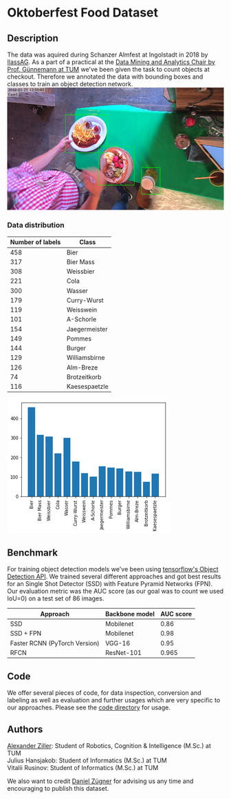 # Oktoberfest Food Dataset
## Description
The data was aquired during Schanzer Almfest at Ingolstadt in 2018 by [IlassAG](https://www.ilass.com). As a part of a practical at the [Data Mining and Analytics Chair by Prof. Günnemann at TUM](https://www.kdd.in.tum.de) we've been given the task to count objects at checkout. Therefore we annotated the data with bounding boxes and classes to train an object detection network.
![Annotated image](images/example_annotated.png)

### Data distribution

Number of labels | Class
 --- | ---
458 | Bier
317 | Bier Mass
308 | Weissbier
221 | Cola
300 | Wasser
179 | Curry-Wurst
119 | Weisswein
101 | A-Schorle
154 | Jaegermeister
149 | Pommes
144 | Burger
129 | Williamsbirne
126 | Alm-Breze
74 | Brotzeitkorb
116 | Kaesespaetzle

![Distribution](images/stats.png)

## Benchmark
For training object detection models we've been using [tensorflow's Object Detection API](https://github.com/tensorflow/models/tree/master/research/object_detection). We trained several different approaches and got best results for an Single Shot Detector (SSD) with Feature Pyramid Networks (FPN). Our evaluation metric was the AUC score (as our goal was to count we used IoU=0) on a test set of 86 images. 

Approach | Backbone model | AUC score 	
 --- | --- | --- 
SSD | Mobilenet | 0.86
SSD + FPN | Mobilenet | 0.98
Faster RCNN (PyTorch Version) | VGG-16 | 0.95
RFCN | ResNet-101 | 0.965

## Code
We offer several pieces of code, for data inspection, conversion and labeling as well as evaluation and further usages which are very specific to our approaches. Please see the [code directory](code) for usage. 

## Authors
[Alexander Ziller](https://github.com/a1302z): Student of Robotics, Cognition & Intelligence (M.Sc.) at TUM \
Julius Hansjakob: Student of Informatics (M.Sc.) at TUM \
Vitalii Rusinov: Student of Informatics (M.Sc.) at TUM 

We also want to credit [Daniel Zügner](https://github.com/danielzuegner) for advising us any time and encouraging to publish this dataset. 

<!---
## Task
Throughout this practical we aimed to implement, test and evaluate approaches to solve the problem of counting food items at checkout. You'll find code we used in this repository. However, note that it is not straight forward to use as data and models are due to their storage size not apparent. 
## Structure
This repository is divided to several subfolder to maintain structure. 
1. [submission_julius_alex](submission_julius_alex) \
This folder contains most important scripts @ga78yah and @ga78veb created, including Annotation, Evaluation and further approaches. 
2. [scripts_from_tfrepo](scripts_from_tfrepo) \
This contains files from the [repository](https://github.com/tensorflow/models/tree/master/research/object_detection) we used for training models.
3. [miscellaneous](miscellaneous) \
Here is very different code that is not necessary or outdated, as well as some data examples.
4. [configs](configs) \
This folder contains configs that were used for training.
--->